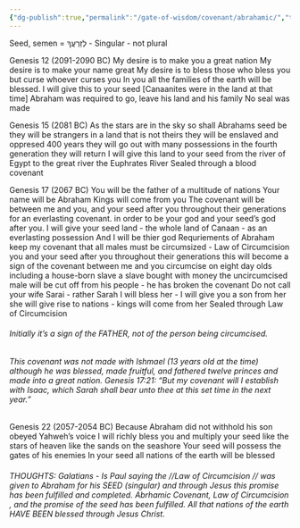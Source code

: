 ```yaml
---
{"dg-publish":true,"permalink":"/gate-of-wisdom/covenant/abrahamic/","tags":["#GateWisdom","Covenant","A"]}
---
```


Seed, semen = לְזַרְעֲךָ  -  Singular - not plural

Genesis 12  (2091-2090 BC)
My desire is to make you a great nation
My desire is to make your name great
My desire is to bless those who bless you but curse whoever curses you
In you all the families of the earth will be blessed.
I will give this to your seed [Canaanites were in the land at that time]
Abraham was required to go, leave his land and his family
No seal was made

Genesis 15  (2081 BC)
As the stars are in the sky so shall Abrahams seed be
	 they will be strangers in a land that is not theirs
	 they will be enslaved and oppresed 400 years
	 they will go out with many possessions
	 in the fourth generation they will return
		 I will give this land to your seed from the river of Egypt to the great river the Euphrates River
Sealed through a blood covenant

Genesis 17  (2067 BC)
You will be the father of a multitude of nations
Your name will be Abraham
Kings will come from you
The covenant will be between me and you, and your seed after you 
	 throughout their generations for an everlasting covenant.
	 in order to be your god and your seed’s god after you.
I will give your seed land - the whole land of Canaan - as an everlasting possession
	 And I will be thier god
Requriements of Abraham
	 keep my covenant that all males must be circumsized - Law of Circumcision 
		 you and your seed after you throughout their generations
		 this will become a sign of the covenant between me and you
		 circumcise on eight day olds 
			 including a house-born slave
			 a slave bought with money
	 the uncircumcised male will be cut off from his people - he has broken the covenant
	 Do not call your wife Sarai - rather Sarah
		 I will bless her - I will give you a son from her
		 she will give rise to nations - kings will come from her
Sealed through Law of Circumcision 

###### Initially it’s a sign of the FATHER, not of the person being circumcised.

###### This covenant was not made with Ishmael  (13 years old at the time) although he was blessed, made fruitful, and fathered twelve princes and made into a great nation. Genesis 17:21: “But my covenant will I establish with Isaac, which Sarah shall bear unto thee at this set time in the next year.”

Genesis 22  (2057-2054 BC)
Because Abraham 
	 did not withhold his son
	 obeyed Yahweh’s voice
I will richly bless you and multiply your seed 
	 like the stars of heaven
	 like the sands on the seashore
Your seed will possess the gates of his enemies
In your seed all nations of the earth will be blessed

###### THOUGHTS: Galatians  - Is Paul saying the //Law of Circumcision //  was given to Abraham for his SEED (singular) and through Jesus this promise has been fulfilled and completed. Abrhamic Covenant, Law of Circumcision , and the promise of the seed has been fulfilled. All that nations of the earth HAVE BEEN blessed through Jesus Christ.

